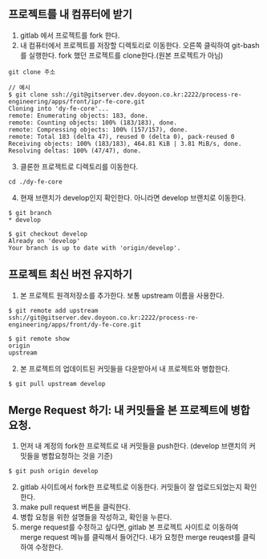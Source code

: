 ## 프로젝트를 내 컴퓨터에 받기
1. gitlab 에서 프로젝트를 fork 한다.
2. 내 컴퓨터에서 프로젝트를 저장할 디렉토리로 이동한다. 오른쪽 클릭하여 git-bash를 실행한다. fork 했던 프로젝트를 clone한다.(원본 프로젝트가 아님)
```
git clone 주소
```
```
// 예시
$ git clone ssh://git@gitserver.dev.doyoon.co.kr:2222/process-re-engineering/apps/front/ipr-fe-core.git
Cloning into 'dy-fe-core'...
remote: Enumerating objects: 183, done.
remote: Counting objects: 100% (183/183), done.
remote: Compressing objects: 100% (157/157), done.
remote: Total 183 (delta 47), reused 0 (delta 0), pack-reused 0
Receiving objects: 100% (183/183), 464.81 KiB | 3.81 MiB/s, done.
Resolving deltas: 100% (47/47), done.
```
3. 클론한 프로젝트로 디렉토리를 이동한다.
```
cd ./dy-fe-core
```
4. 현재 브랜치가 develop인지 확인한다. 아니라면 develop 브랜치로 이동한다.
```
$ git branch
* develop
```
```
$ git checkout develop
Already on 'develop'
Your branch is up to date with 'origin/develop'.
```
## 프로젝트 최신 버전 유지하기
1. 본 프로젝트 원격저장소를 추가한다. 보통 upstream 이름을 사용한다.
```
$ git remote add upstream ssh://git@gitserver.dev.doyoon.co.kr:2222/process-re-engineering/apps/front/dy-fe-core.git
```
```
$ git remote show
origin
upstream
```
2. 본 프로젝트의 업데이트된 커밋들을 다운받아서 내 프로젝트와 병합한다.
```
$ git pull upstream develop
```
## Merge Request 하기: 내 커밋들을 본 프로젝트에 병합 요청.
1. 먼저 내 계정의 fork한 프로젝트로 내 커밋들을 push한다. (develop 브랜치의 커밋들을 병합요청하는 것을 기준)
```
$ git push origin develop
```
2. gitlab 사이트에서 fork한 프로젝트로 이동한다. 커밋들이 잘 업로드되었는지 확인한다.
3. make pull request 버튼을 클릭한다.
4. 병합 요청을 위한 설명들을 작성하고, 확인을 누른다.
5. merge request를 수정하고 싶다면, gitlab 본 프로젝트 사이트로 이동하여 merge request 메뉴를 클릭해서 들어간다. 내가 요청한 merge reuqest를 클릭하여 수정한다.
